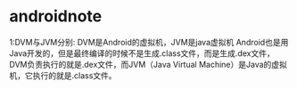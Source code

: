 # androidnote

1:DVM与JVM分别:
DVM是Android的虚拟机，JVM是java虚拟机
Android也是用Java开发的，但是最终编译的时候不是生成.class文件，而是生成.dex文件，DVM负责执行的就是.dex文件，而JVM（Java Virtual Machine）是Java的虚拟机，它执行的就是.class文件。